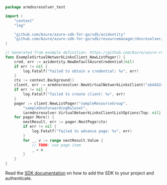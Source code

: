 ```go
package armdnsresolver_test

import (
	"context"
	"log"

	"github.com/Azure/azure-sdk-for-go/sdk/azidentity"
	"github.com/Azure/azure-sdk-for-go/sdk/resourcemanager/dnsresolver/armdnsresolver"
)

// Generated from example definition: https://github.com/Azure/azure-rest-api-specs/tree/main/specification/dnsresolver/resource-manager/Microsoft.Network/preview/2020-04-01-preview/examples/VirtualNetworkLink_List.json
func ExampleVirtualNetworkLinksClient_NewListPager() {
	cred, err := azidentity.NewDefaultAzureCredential(nil)
	if err != nil {
		log.Fatalf("failed to obtain a credential: %v", err)
	}
	ctx := context.Background()
	client, err := armdnsresolver.NewVirtualNetworkLinksClient("abdd4249-9f34-4cc6-8e42-c2e32110603e", cred, nil)
	if err != nil {
		log.Fatalf("failed to create client: %v", err)
	}
	pager := client.NewListPager("sampleResourceGroup",
		"sampleDnsForwardingRuleset",
		&armdnsresolver.VirtualNetworkLinksClientListOptions{Top: nil})
	for pager.More() {
		nextResult, err := pager.NextPage(ctx)
		if err != nil {
			log.Fatalf("failed to advance page: %v", err)
		}
		for _, v := range nextResult.Value {
			// TODO: use page item
			_ = v
		}
	}
}
```

Read the [SDK documentation](https://github.com/Azure/azure-sdk-for-go/blob/sdk%2Fresourcemanager%2Fdnsresolver%2Farmdnsresolver%2Fv0.4.0/sdk/resourcemanager/dnsresolver/armdnsresolver/README.md) on how to add the SDK to your project and authenticate.

